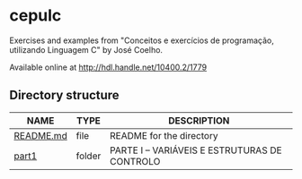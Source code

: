 # cepulc

Exercises and examples from "Conceitos e exercícios de programação, utilizando Linguagem C" by
José Coelho.

Available online at <http://hdl.handle.net/10400.2/1779>


## Directory structure

| NAME        | TYPE   | DESCRIPTION                                  |
| ----------- | ------ | -------------------------------------------- |
| [README.md] | file   | README for the directory                     |
| [part1]     | folder | PARTE I – VARIÁVEIS E ESTRUTURAS DE CONTROLO |




[README.md]: ./README.md
[part1]: ./part1
